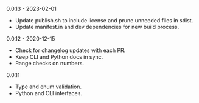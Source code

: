 0.0.13 - 2023-02-01
- Update publish.sh to include license and prune unneeded files in sdist.
- Update manifest.in and dev dependencies for new build process.

0.0.12 - 2020-12-15
- Check for changelog updates with each PR.
- Keep CLI and Python docs in sync.
- Range checks on numbers.

0.0.11
- Type and enum validation.
- Python and CLI interfaces.

